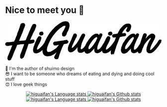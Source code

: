 # Nice to meet you 👋

![logo](higuaifan.svg)
<br/>

🤔️ ️I'm the author of shuimo design
<br/>
😎 I want to be someone who dreams of eating and dying and doing cool stuff
<br/>
😍 I love geek things
<br/>

<!-- Light Mode -->
<div align="center"> 
    <a href="https://higuaifan.com#gh-light-mode-only">
        <img align=top width=48% src="https://github-readme-stats-git-masterrstaa-rickstaa.vercel.app/api/top-langs/?username=higuaifan&layout=compact&langs_count=12&card_width=347&hide_border=true&role=owner,collaborator&title_color=861717&text_color=861717&icon_color=861717&theme=default&#gh-light-mode-only" alt="higuaifan's Language stats" />
    </a>
    <a href="https://higuaifan.com#gh-light-mode-only">
        <img width=48% src="https://github-readme-stats-git-masterrstaa-rickstaa.vercel.app/api?username=higuaifan&show_icons=true&line_height=28&hide_border=true&card_width=347&include_all_commits=true&role=owner,collaborator&title_color=861717&text_color=878787&icon_color=861717&show=reviews,discussions_answered&rank_icon=percentile&exclude_repo=github-readme-stats&theme=default#gh-light-mode-only" alt="higuaifan's Github stats" />
    </a>
</div>

<!-- Dark Mode -->
<div align="center"> 
    <a href="https://higuaifan.com#gh-dark-mode-only">
        <img align=top width=48% src="https://github-readme-stats-git-masterrstaa-rickstaa.vercel.app/api/top-langs/?username=higuaifan&layout=compact&langs_count=12&hide_border=true&role=owner,collaborator&title_color=ffffff&text_color=ffffff&icon_color=ffffff&theme=dark&bg_color=0F142320#gh-dark-mode-only" alt="higuaifan's Language stats" />
    </a>
    <a href="**https://higuaifan.com#gh-dark-mode-only">
        <img width=48% src="https://github-readme-stats-git-masterrstaa-rickstaa.vercel.app/api?username=higuaifan&show_icons=true&line_height=28&hide_border=true&card_width=347&include_all_commits=true&role=owner,collaborator&show=reviews,discussions_answered&rank_icon=percentile&exclude_repo=github-readme-stats&theme=dark&bg_color=0F142320&title_color=861717&text_color=ffffff&icon_color=ffffff#gh-dark-mode-only" alt="higuaifan's Github stats" />
    </a>
</div>


